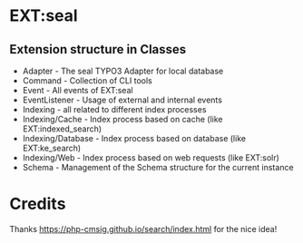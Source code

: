 # EXT:seal

## Extension structure in Classes

- Adapter - The seal TYPO3 Adapter for local database
- Command - Collection of CLI tools
- Event - All events of EXT:seal
- EventListener - Usage of external and internal events
- Indexing - all related to different index processes
- Indexing/Cache - Index process based on cache (like EXT:indexed_search)
- Indexing/Database - Index process based on database (like EXT:ke_search)
- Indexing/Web - Index process based on web requests (like EXT:solr)
- Schema - Management of the Schema structure for the current instance

# Credits

Thanks https://php-cmsig.github.io/search/index.html for the nice idea!
